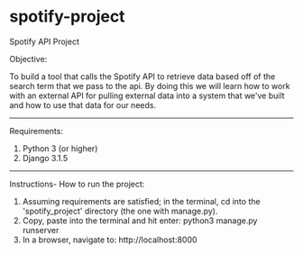 # spotify-project
Spotify API Project

Objective: 

To build a tool that calls the Spotify API to retrieve data based off of the search term that we pass to the api.  By doing this we will learn how to work with an external API for pulling external data into a system that we've built and how to use that data for our needs.

--------------------------------------------------------------------

Requirements:

1. Python 3 (or higher)
2. Django 3.1.5

--------------------------------------------------------------------

Instructions- How to run the project:

1. Assuming requirements are satisfied; in the terminal, cd into the 'spotify_project' directory (the one with manage.py).
2. Copy, paste into the terminal and hit enter: 
	python3 manage.py runserver
3. In a browser, navigate to:
	http://localhost:8000

